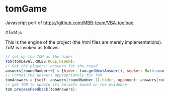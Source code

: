 # tomGame

Javascript port of https://github.com/MBB-team/VBA-toolbox.

#ToM.js

This is the engine of the project (the html files are merely implementations). ToM is invoked as follows:

```javascript
// set up the TOM as the hider
tom(tomLevel,ROLES.ROLE_HIDER);
// Get the players' answers for the round
answers[roundNumber++] = {hider: tom.getNextAnswer(), seeker: Math.round(Math.random())];
// Format the answers appropriately for ToM
tomAnswers = {self: answers[roundNumber-1].hider, opponent: answers[roundNumber-1].seeker};
// get TOM to update its beliefs based on the evidence
tom.processFeedback(tomAnswers);
```
